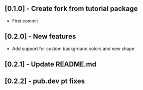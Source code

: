 ## [0.1.0] - Create fork from tutorial package

* First commit

## [0.2.0] - New features

* Add support for custom background colors and new shape

## [0.2.1] - Update README.md

## [0.2.2] - pub.dev pt fixes